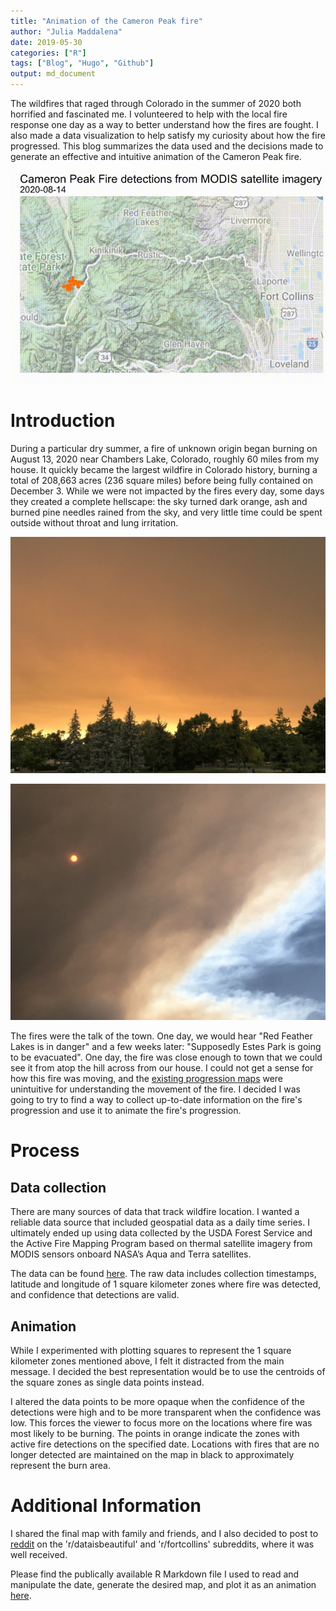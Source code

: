 ```yaml
---
title: "Animation of the Cameron Peak fire"
author: "Julia Maddalena"
date: 2019-05-30
categories: ["R"]
tags: ["Blog", "Hugo", "Github"]
output: md_document
---
```


The wildfires that raged through Colorado in the summer of 2020 both horrified and fascinated me. I volunteered to help with the local fire response one day as a way to better understand how the fires are fought. I also made a data visualization to help satisfy my curiosity about how the fire progressed. This blog summarizes the data used and the decisions made to generate an effective and intuitive animation of the Cameron Peak fire.  

![Cameron Peak fire animation](/images/fire_map.gif)

# Introduction

During a particular dry summer, a fire of unknown origin began burning on August 13, 2020 near Chambers Lake, Colorado, roughly 60 miles from my house. It quickly became the largest wildfire in Colorado history, burning a total of 208,663 acres (236 square miles) before being fully contained on December 3. While we were not impacted by the fires every day, some days they created a complete hellscape: the sky turned dark orange, ash and burned pine needles rained from the sky, and very little time could be spent outside without throat and lung irritation. 

![Orange sky #1](/images/fire_sky1.jpg)

![Orange sky #2](/images/fire_sky2.jpg)

The fires were the talk of the town. One day, we would hear "Red Feather Lakes is in danger" and a few weeks later: "Supposedly Estes Park is going to be evacuated". One day, the fire was close enough to town that we could see it from atop the hill across from our house. I could not get a sense for how this fire was moving, and the [existing progression maps](https://www.arcgis.com/apps/MapSeries/index.html?appid=821eb2bac47c48c69558075f21365f01) were unintuitive for understanding the movement of the fire. I decided I was going to try to find a way to collect up-to-date information on the fire's progression and use it to animate the fire's progression. 

# Process

## Data collection

There are many sources of data that track wildfire location. I wanted a reliable data source that included geospatial data as a daily time series. I ultimately ended up using data collected by the USDA Forest Service and the Active Fire Mapping Program based on thermal satellite imagery from MODIS sensors onboard NASA’s Aqua and Terra satellites.

The data can be found [here](https://fsapps.nwcg.gov/googleearth.php?sensor=modis&extent=conus). The raw data includes collection timestamps, latitude and longitude of 1 square kilometer zones where fire was detected, and confidence that detections are valid. 

## Animation

While I experimented with plotting squares to represent the 1 square kilometer zones mentioned above, I felt it distracted from the main message. I decided the best representation would be to use the centroids of the square zones as single data points instead. 

I altered the data points to be more opaque when the confidence of the detections were high and to be more transparent when the confidence was low. This forces the viewer to focus more on the locations where fire was most likely to be burning. The points in orange indicate the zones with active fire detections on the specified date. Locations with fires that are no longer detected are maintained on the map in black to approximately represent the burn area.

# Additional Information

I shared the final map with family and friends, and I also decided to post to [reddit](https://www.reddit.com/r/FortCollins/comments/je11hd/oc_progression_of_largest_wildfire_in_colorado/) on the 'r/dataisbeautiful' and 'r/fortcollins' subreddits, where it was well received.

Please find the publically available R Markdown file I used to read and manipulate the date, generate the desired map, and plot it as an animation [here](https://github.com/jmaddalena/fire/blob/main/fire.Rmd). 







